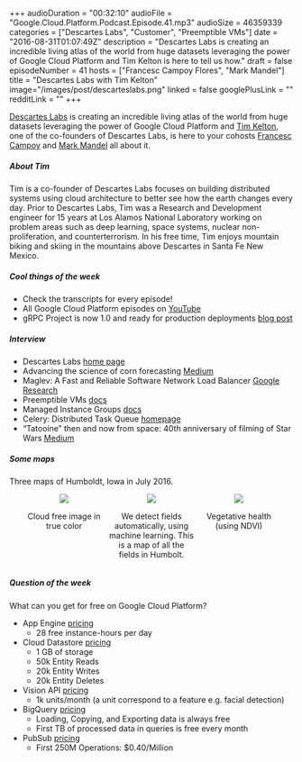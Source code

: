 +++
audioDuration = "00:32:10"
audioFile = "Google.Cloud.Platform.Podcast.Episode.41.mp3"
audioSize = 46359339
categories = ["Descartes Labs", "Customer", "Preemptible VMs"]
date = "2016-08-31T01:07:49Z"
description = "Descartes Labs is creating an incredible living atlas of the world from huge datasets leveraging the power of Google Cloud Platform and Tim Kelton is here to tell us how."
draft = false
episodeNumber = 41
hosts = ["Francesc Campoy Flores", "Mark Mandel"]
title = "Descartes Labs with Tim Kelton"
image="/images/post/descarteslabs.png"
linked = false
googlePlusLink = ""
redditLink = ""
+++

[Descartes Labs](http://www.descarteslabs.com/) is creating an incredible
living atlas of the world from huge datasets leveraging the power of
Google Cloud Platform and [Tim Kelton](https://twitter.com/timbuktuu), one
of the co-founders of Descartes Labs, is here to your cohosts
[Francesc Campoy](https://twitter.com/francesc) and
[Mark Mandel](https://twitter.com/neurotic) all about it.

<!--more-->

##### About Tim

Tim is a co-founder of Descartes Labs focuses on building distributed systems
using cloud architecture to better see how the earth changes every day.
Prior to Descartes Labs, Tim was a Research and Development engineer for
15 years at Los Alamos National Laboratory working on problem areas such as
deep learning, space systems, nuclear non-proliferation, and counterterrorism.
In his free time, Tim enjoys mountain biking and skiing in the mountains
above Descartes in Santa Fe New Mexico.

##### Cool things of the week

- Check the transcripts for every episode!
- All Google Cloud Platform episodes on [YouTube](https://www.youtube.com/playlist?list=PLIivdWyY5sqJOTOszXDZh3XustjvTsrmQ)
- gRPC Project is now 1.0 and ready for production deployments [blog post](http://www.grpc.io/blog/gablogpost)

##### Interview

- Descartes Labs [home page](http://www.descarteslabs.com/)
- Advancing the science of corn forecasting [Medium](https://medium.com/@DescartesLabs/advancing-the-science-of-corn-forecasting-350603e3c57f#.omj6hprd7)
- Maglev: A Fast and Reliable Software Network Load Balancer [Google Research](http://research.google.com/pubs/pub44824.html)
- Preemptible VMs [docs](https://cloud.google.com/preemptible-vms/)
- Managed Instance Groups [docs](https://cloud.google.com/compute/docs/instance-groups/)
- Celery: Distributed Task Queue [homepage](http://www.celeryproject.org/)
- “Tatooine” then and now from space: 40th anniversary of filming of Star Wars [Medium](https://medium.com/@stevenpbrumby/tatooine-then-and-now-from-space-40th-anniversary-of-filming-of-star-wars-76522db67e20#.skukw6aa9)

##### Some maps

Three maps of Humboldt, Iowa in July 2016.

<div style="text-align: center">
  <style>
  div.picture {
	  width: 30%;
	  display: inline-block;
	  vertical-align: text-top;
  }
  </style>
  <div class="picture">
    <a href="/images/post/descartes_map1.png"><img src="/images/post/descartes_map1.png"></a>
  </div>
  <div class="picture">
    <a href="/images/post/descartes_map2.png"><img src="/images/post/descartes_map2.png"></a>
  </div>
  <div class="picture">
    <a href="/images/post/descartes_map3.png"><img src="/images/post/descartes_map3.png"></a>
  </div>

  <div class="picture">
    <p>Cloud free image in true color</p>
  </div>
  <div class="picture">
    <p>We detect fields automatically, using machine learning. This is a map of all the fields in Humbolt.</p>
  </div>
  <div class="picture">
    <p>Vegetative health (using NDVI)
  </div>
</div>

##### Question of the week

What can you get for free on Google Cloud Platform?

- App Engine [pricing](https://cloud.google.com/appengine/docs/quotas )
  - 28 free instance-hours per day
- Cloud Datastore [pricing](https://cloud.google.com/datastore/#pricing)
  - 1 GB of storage
  - 50k Entity Reads
  - 20k Entity Writes
  - 20k Entity Deletes
- Vision API [pricing](https://cloud.google.com/vision/pricing)
  - 1k units/month (a unit correspond to a feature e.g. facial detection)
- BigQuery [pricing](https://cloud.google.com/bigquery/pricing)
  - Loading, Copying, and Exporting data is always free
  - First TB of processed data in queries is free every month
- PubSub [pricing](https://cloud.google.com/pubsub/pricing)
  - First 250M Operations: $0.40/Million